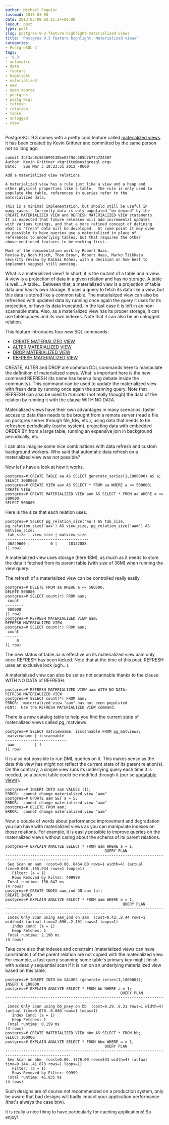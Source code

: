 ```yaml
---
author: Michael Paquier
lastmod: 2013-03-08
date: 2013-03-08 02:11:14+00:00
layout: post
type: post
slug: postgres-9-3-feature-highlight-materialized-views
title: 'Postgres 9.3 feature highlight: Materialized views'
categories:
- PostgreSQL-2
tags:
- '9.3'
- automatic
- data
- feature
- highlight
- materialized
- new
- open source
- postgres
- postgresql
- refresh
- relation
- table
- unlogged
- view
---
```


PostgreSQL 9.3 comes with a pretty cool feature called [materialized views](http://www.postgresql.org/docs/devel/static/rules-materializedviews.html). It has been created by Kevin Grittner and committed by the same person not so long ago.

    commit 3bf3ab8c563699138be02f9dc305b7b77a724307
    Author: Kevin Grittner <kgrittn@postgresql.org>
    Date:   Sun Mar 3 18:23:31 2013 -0600
    
    Add a materialized view relations.
    
    A materialized view has a rule just like a view and a heap and
    other physical properties like a table.  The rule is only used to
    populate the table, references in queries refer to the
    materialized data.
    
    This is a minimal implementation, but should still be useful in
    many cases.  Currently data is only populated "on demand" by the
    CREATE MATERIALIZED VIEW and REFRESH MATERIALIZED VIEW statements.
    It is expected that future releases will add incremental updates
    with various timings, and that a more refined concept of defining
    what is "fresh" data will be developed.  At some point it may even
    be possible to have queries use a materialized in place of
    references to underlying tables, but that requires the other
    above-mentioned features to be working first.
    
    Much of the documentation work by Robert Haas.
    Review by Noah Misch, Thom Brown, Robert Haas, Marko Tiikkaja
    Security review by KaiGai Kohei, with a decision on how best to
    implement sepgsql still pending.

What is a materialized view? In short, it is the mutant of a table and a view. A view is a projection of data in a given relation and has no storage. A table is well... A table...
Between that, a materialized view is a projection of table data and has its own storage. It uses a query to fetch its data like a view, but this data is stored like a common table. The materialized view can also be refreshed with updated data by running once again the query it uses for its projection, or have its data truncated. In the last case it is left in an non-scannable state. Also, as a materialized view has its proper storage, it can use tablespaces and its own indexes. Note that it can also be an unlogged relation.

This feature introduces four new SQL commands:

  * [CREATE MATERIALIZED VIEW](http://www.postgresql.org/docs/devel/static/sql-creatematerializedview.html)
  * [ALTER MATERIALIZED VIEW](http://www.postgresql.org/docs/devel/static/sql-altermaterializedview.html)
  * [DROP MATERIALIZED VIEW](http://www.postgresql.org/docs/devel/static/sql-dropmaterializedview.html)
  * [REFRESH MATERIALIZED VIEW](http://www.postgresql.org/docs/devel/static/sql-refreshmaterializedview.html)

CREATE, ALTER and DROP are common DDL commands here to manipulate the definition of materialized views. What is important here is the new command REFRESH (its name has been a long debate inside the community). This command can be used to update the materialized view with fresh data by running once again the scanning query. Note that REFRESH can also be used to *truncate* (not really though) the data of the relation by running it with the clause WITH NO DATA.

Materialized views have their own advantages in many scenarios: faster access to data than needs to be brought from a remote server (read a file on postgres server through file\_fdw, etc.), using data that needs to be refreshed periodically (cache system), projecting data with embedded ORDER BY from a large table, running an expensive join in background periodically, etc.

I can also imagine some nice combinations with data refresh and custom background workers. Who said that automatic data refresh on a materialized view was not possible?

Now let's have a look at how it works.

    postgres=# CREATE TABLE aa AS SELECT generate_series(1,1000000) AS a;
    SELECT 1000000
    postgres=# CREATE VIEW aav AS SELECT * FROM aa WHERE a <= 500000;
    CREATE VIEW
    postgres=# CREATE MATERIALIZED VIEW aam AS SELECT * FROM aa WHERE a <= 500000;
    SELECT 500000

Here is the size that each relation uses.

    postgres=# SELECT pg_relation_size('aa') AS tab_size, pg_relation_size('aav') AS view_size, pg_relation_size('aam') AS matview_size;
     tab_size | view_size | matview_size 
    ----------+-----------+--------------
     36249600 |         0 |     18137088
    (1 row)

A materialized view uses storage (here 18M), as much as it needs to store the data it fetched from its parent table (with size of 36M) when running the view query.

The refresh of a materialized view can be controlled really easily.

    postgres=# DELETE FROM aa WHERE a <= 500000;
    DELETE 500000
    postgres=# SELECT count(*) FROM aam;
     count  
    --------
     500000
    (1 row)
    postgres=# REFRESH MATERIALIZED VIEW aam;
    REFRESH MATERIALIZED VIEW
    postgres=# SELECT count(*) FROM aam;
     count 
    -------
         0
    (1 row)

The new status of table aa is effective on its materialized view aam only once REFRESH has been kicked. Note that at the time of this post, REFRESH uses an exclusive lock (ugh...).

A materialized view can also be set as not scannable thanks to the clause WITH NO DATA of REFRESH.

    postgres=# REFRESH MATERIALIZED VIEW aam WITH NO DATA;
    REFRESH MATERIALIZED VIEW
    postgres=# SELECT count(*) FROM aam;
    ERROR:  materialized view "aam" has not been populated
    HINT:  Use the REFRESH MATERIALIZED VIEW command.

There is a new catalog table to help you find the current state of materialized views called pg\_matviews.

    postgres=# SELECT matviewname, isscannable FROM pg_matviews;
     matviewname | isscannable 
    -------------+-------------
     aam         | f
    (1 row)

It is also not possible to run DML queries on it. This makes sense as the data this view has might not reflect the current state of its parent relation(s). On the contrary, a simple view runs its underlying query each time it is needed, so a parent table could be modified through it (per se [updatable views](/postgresql-2/postgres-9-3-feature-highlight-auto-updatable-views/)).

    postgres=# INSERT INTO aam VALUES (1);
    ERROR:  cannot change materialized view "aam"
    postgres=# UPDATE aam SET a = 5;
    ERROR:  cannot change materialized view "aam"
    postgres=# DELETE FROM aam;
    ERROR:  cannot change materialized view "aam"

Now, a couple of words about performance improvement and degradation you can have with materialized views as you can manipulate indexes on those relations. For example, it is easily possible to improve queries on the materialized views without caring about the schema of its parent relations.

    postgres=# EXPLAIN ANALYZE SELECT * FROM aam WHERE a = 1;
                                                QUERY PLAN                                            
    --------------------------------------------------------------------------------------------------
     Seq Scan on aam  (cost=0.00..8464.00 rows=1 width=4) (actual time=0.060..155.934 rows=1 loops=1)
       Filter: (a = 1)
       Rows Removed by Filter: 499999
     Total runtime: 156.047 ms
    (4 rows)
    postgres=# CREATE INDEX aam_ind ON aam (a);
    CREATE INDEX
    postgres=# EXPLAIN ANALYZE SELECT * FROM aam WHERE a = 1;
                                                        QUERY PLAN                                                    
    ------------------------------------------------------------------------------------------------------------------
     Index Only Scan using aam_ind on aam  (cost=0.42..8.44 rows=1 width=4) (actual time=2.096..2.101 rows=1 loops=1)
       Index Cond: (a = 1)
       Heap Fetches: 1
     Total runtime: 2.196 ms
    (4 rows)

Take care also that indexes and constraint (materialized views can have constraints!) of the parent relation are not copied with the materialized view. For example, a fast query scanning some table's primary key might finish with a deadly sequential scan if it is run on an underlying materialized view based on this table.

    postgres=# INSERT INTO bb VALUES (generate_series(1,100000));
    INSERT 0 100000
    postgres=# EXPLAIN ANALYZE SELECT * FROM bb WHERE a = 1;
                                                       QUERY PLAN                                                    
    -----------------------------------------------------------------------------------------------------------------
     Index Only Scan using bb_pkey on bb  (cost=0.29..8.31 rows=1 width=4) (actual time=0.078..0.080 rows=1 loops=1)
       Index Cond: (a = 1)
       Heap Fetches: 1
     Total runtime: 0.159 ms
    (4 rows)
    postgres=# CREATE MATERIALIZED VIEW bbm AS SELECT * FROM bb;
    SELECT 100000
    postgres=# EXPLAIN ANALYZE SELECT * FROM bbm WHERE a = 1;
                                                QUERY PLAN                                             
    ---------------------------------------------------------------------------------------------------
     Seq Scan on bbm  (cost=0.00..1776.00 rows=533 width=4) (actual time=0.144..41.873 rows=1 loops=1)
       Filter: (a = 1)
       Rows Removed by Filter: 99999
     Total runtime: 41.935 ms
    (4 rows)

Such designs are of course not recommended on a production system, only be aware that bad designs will badly impact your application performance (that's always the case btw).

It is really a nice thing to have particularly for caching applications! So enjoy!
